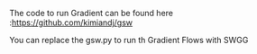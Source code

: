 The code to run Gradient can be found here :https://github.com/kimiandj/gsw

You can replace the gsw.py to run th Gradient Flows with SWGG
